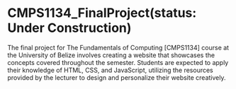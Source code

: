 # CMPS1134_FinalProject(status: Under Construction)

The final project for The Fundamentals of Computing [CMPS1134] course at the University of Belize involves creating a website that showcases the concepts covered throughout the semester. Students are expected to apply their knowledge of HTML, CSS, and JavaScript, utilizing the resources provided by the lecturer to design and personalize their website creatively.
